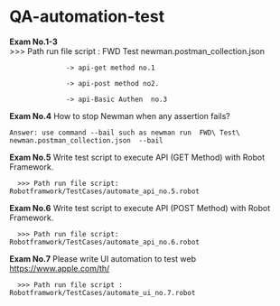# QA-automation-test
**Exam No.1-3**  
      >>> Path run file script :  FWD Test newman.postman_collection.json
      
      
                  -> api-get method no.1
		  
                  -> api-post method no2.
		  
                  -> api-Basic Authen  no.3
		  

**Exam No.4**  How to stop Newman when any assertion fails?

    Answer: use command --bail such as newman run  FWD\ Test\ newman.postman_collection.json  --bail
    
**Exam No.5** Write test script to execute API (GET Method) with Robot Framework.

      >>> Path run file script:  Robotframwork/TestCases/automate_api_no.5.robot
	
**Exam No.6**   Write test script to execute API (POST Method) with Robot Framework.

      >>> Path run file script:  Robotframwork/TestCases/automate_api_no.6.robot
	
**Exam No.7**      Please write UI automation to test web https://www.apple.com/th/ 

      >>> Path run file script :  Robotframwork/TestCases/automate_ui_no.7.robot
 
